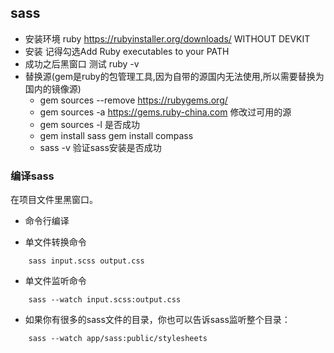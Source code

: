 
## sass
+ 安装环境  ruby https://rubyinstaller.org/downloads/   WITHOUT DEVKIT
+ 安装 记得勾选Add Ruby executables to your PATH
+ 成功之后黑窗口 测试 ruby -v
+ 替换源(gem是ruby的包管理工具,因为自带的源国内无法使用,所以需要替换为国内的镜像源)
	- gem sources --remove https://rubygems.org/
	- gem sources -a https://gems.ruby-china.com    修改过可用的源
	- gem sources -l   是否成功
	- gem install sass   gem install compass
	- sass -v  验证sass安装是否成功


### 编译sass
在项目文件里黑窗口。
+ 命令行编译
- 单文件转换命令
```
	sass input.scss output.css
```
- 单文件监听命令
```
	sass --watch input.scss:output.css
```
- 如果你有很多的sass文件的目录，你也可以告诉sass监听整个目录：
```
	sass --watch app/sass:public/stylesheets
```